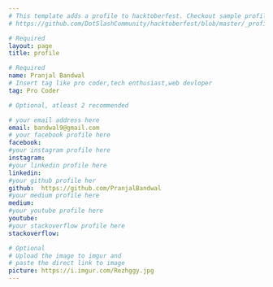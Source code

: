 ```yaml
---
# This template adds a profile to hacktoberfest. Checkout sample profile at
# https://github.com/DotSlashCommunity/hacktoberfest/blob/master/_profile/ksdme.md

# Required
layout: page
title: profile

# Required
name: Pranjal Bandwal
# Insert tag like pro coder,tech enthusiast,web devloper
tag: Pro Coder

# Optional, atleast 2 recommended

# your email address here
email: bandwal9@gmail.com
# your facebook profile here
facebook: 
#your instagram profile here
instagram: 
#your linkedin profile here
linkedin: 
#your github profile her
github:  https://github.com/PranjalBandwal
#your medium profile here
medium: 
#your youtube profile here
youtube: 
#your stackoverflow profile here
stackoverflow: 

# Optional
# Upload the image to imgur and
# paste the direct link to image
picture: https://i.imgur.com/Rezhggy.jpg
---
```


